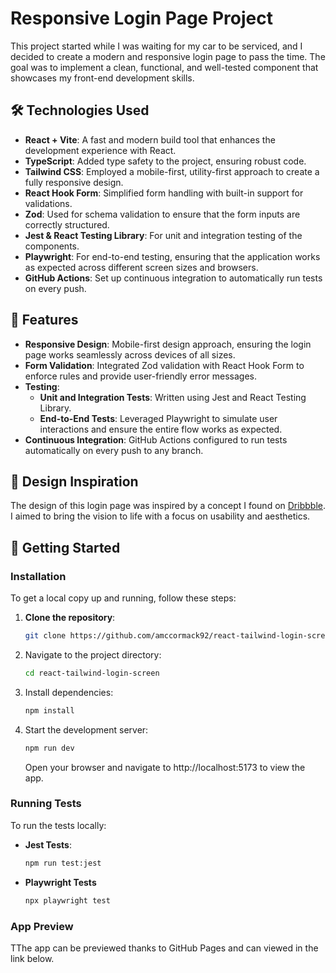 # Responsive Login Page Project

This project started while I was waiting for my car to be serviced, and I decided to create a modern and responsive login page to pass the time. The goal was to implement a clean, functional, and well-tested component that showcases my front-end development skills.

## 🛠️ Technologies Used

- **React + Vite**: A fast and modern build tool that enhances the development experience with React.
- **TypeScript**: Added type safety to the project, ensuring robust code.
- **Tailwind CSS**: Employed a mobile-first, utility-first approach to create a fully responsive design.
- **React Hook Form**: Simplified form handling with built-in support for validations.
- **Zod**: Used for schema validation to ensure that the form inputs are correctly structured.
- **Jest & React Testing Library**: For unit and integration testing of the components.
- **Playwright**: For end-to-end testing, ensuring that the application works as expected across different screen sizes and browsers.
- **GitHub Actions**: Set up continuous integration to automatically run tests on every push.

## 📐 Features

- **Responsive Design**: Mobile-first design approach, ensuring the login page works seamlessly across devices of all sizes.
- **Form Validation**: Integrated Zod validation with React Hook Form to enforce rules and provide user-friendly error messages.
- **Testing**:
  - **Unit and Integration Tests**: Written using Jest and React Testing Library.
  - **End-to-End Tests**: Leveraged Playwright to simulate user interactions and ensure the entire flow works as expected.
- **Continuous Integration**: GitHub Actions configured to run tests automatically on every push to any branch.

## 🎨 Design Inspiration

The design of this login page was inspired by a concept I found on [Dribbble](https://dribbble.com/shots/3257502-Questionnaire-Login). I aimed to bring the vision to life with a focus on usability and aesthetics.

## 🚀 Getting Started

### Installation

To get a local copy up and running, follow these steps:

1. **Clone the repository**:
   ```bash
   git clone https://github.com/amccormack92/react-tailwind-login-screen
   ```
2. Navigate to the project directory:
   ```bash
   cd react-tailwind-login-screen
   ```
3. Install dependencies:
   ```bash
   npm install
   ```
4. Start the development server:
   ```bash
   npm run dev
   ```
   Open your browser and navigate to http://localhost:5173 to view the app.

### Running Tests

To run the tests locally:

- **Jest Tests**:
  ```bash
  npm run test:jest
  ```
- **Playwright Tests**
  ```bash
  npx playwright test
  ```

### App Preview

TThe app can be previewed thanks to GitHub Pages and can viewed in the link below.

